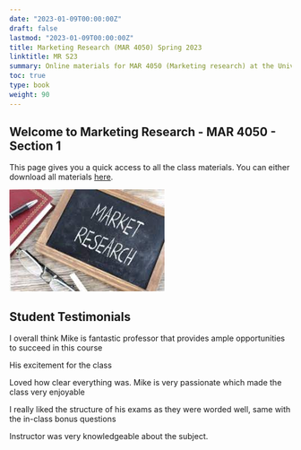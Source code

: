 ```yaml
---
date: "2023-01-09T00:00:00Z"
draft: false
lastmod: "2023-01-09T00:00:00Z"
title: Marketing Research (MAR 4050) Spring 2023
linktitle: MR S23
summary: Online materials for MAR 4050 (Marketing research) at the University of Missouri in Spring 2023 - Section 1.
toc: true
type: book
weight: 90
---
```


## Welcome to Marketing Research - MAR 4050 - Section 1

This page gives you a quick access to all the class materials. You can either download all materials [here](https://github.com/mikenguyen13/mar4050_S23_1).

![Image](https://raw.githubusercontent.com/mikenguyen13/mar4050_S22/main/download.jpg)

## Student Testimonials

I overall think Mike is fantastic professor that provides ample opportunities to succeed in this course

His excitement for the class

Loved how clear everything was. Mike is very passionate which made the class very enjoyable

I really liked the structure of his exams as they were worded well, same with the in-class bonus questions

Instructor was very knowledgeable about the subject.
